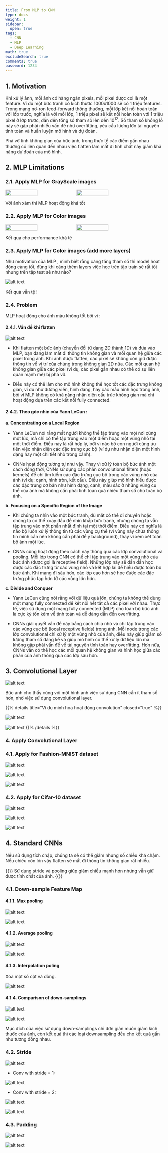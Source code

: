 ```yaml
---
title: From MLP to CNN
type: docs
weight: 1
sidebar:
  open: true
tags:
  - CNN
  - MLP
  - Deep Learning
math: true
excludeSearch: true
comments: true
password: 1234
---
```


## 1. Motivation

Khi xử lý ảnh, mỗi ảnh có hàng ngàn pixels, mỗi pixel được coi là một feature. Ví dụ một bức tranh có kích thước 1000x1000 sẽ có 1 triệu features. Trong mạng nơ-ron feed-forward thông thường, mỗi lớp kết nối hoàn toàn với lớp trước, nghĩa là với mỗi lớp, 1 triệu pixel sẽ kết nối hoàn toàn với 1 triệu pixel ở lớp trước, dấn đến tổng số tham số lên đến $10^{12}$. Số tham số khổng lồ này sẽ gặp phải nhiều vấn đề như overfitting, yêu cầu lượng lớn tài nguyên tính toán và huấn luyện mô hình và dự đoán.

Phá vỡ tính không gian của bức ảnh, trong thực tế các điểm gần nhau thường có liên quan đến nhau việc flatten làm mất đi tính chất này giảm khả năng dự đoán của mô hình.

## 2. MLP Limitations

### 2.1. Apply MLP for GrayScale images

<div style="display: flex">
<img src="image-1.png" width="45%">
<img src="image-2.png" width="45%">
</div>

Với ảnh xám thì MLP hoạt động khá tốt

### 2.2. Apply MLP for Color images

<div style="display: flex">
<img src="image-3.png" width="45%">
<img src="image-4.png" width="45%">
</div>

Kết quả cho performance khá tệ

### 2.3. Apply MLP for Color images (add more layers)

Như motivation của MLP , mình biết rằng càng tăng tham số thì model hoạt động càng tốt, đúng khi càng thêm layers việc học trên tập train sẽ rất tốt nhưng trên tập test sẽ như nào?

![alt text](image-5.png)


Kết quả vẫn tệ !

### 2.4. Problem 

MLP hoạt động cho ảnh màu không tốt bởi vì : 

#### 2.4.1. Vấn đề khi flatten 

![alt text](image-6.png)

+ Khi flatten một bức ảnh (chuyển đổi từ dạng 2D thành 1D) và đưa vào MLP, bạn đang làm mất đi thông tin không gian và mối quan hệ giữa các pixel trong ảnh. Khi ảnh được flatten, các pixel sẽ không còn giữ được thông tin về vị trí của chúng trong không gian 2D nữa. Các mối quan hệ không gian giữa các pixel (ví dụ, các pixel gần nhau có thể có sự liên quan mạnh mẽ) bị phá vỡ.

+ Điều này có thể làm cho mô hình không thể học tốt các đặc trưng không gian, ví dụ như đường viền, hình dạng, hay các mẫu hình học trong ảnh, bởi vì MLP không có khả năng nhận diện cấu trúc không gian mà chỉ hoạt động dựa trên các kết nối fully connected.

#### 2.4.2. Theo góc nhìn của Yann LeCun : 

**a. Concentrating on a Local Region**

+ Yann LeCun nói rằng mắt người không thể tập trung vào mọi nơi cùng một lúc, mà chỉ có thể tập trung vào một điểm hoặc một vùng nhỏ tại một thời điểm. Điều này là rất hợp lý, bởi vì não bộ con người cũng ưu tiên việc nhận diện các đặc trưng cục bộ (ví dụ như nhận diện một hình dạng hay một chi tiết nhỏ trong cảnh).

+ CNNs hoạt động tương tự như vậy. Thay vì xử lý toàn bộ bức ảnh một cách đồng thời, CNNs sử dụng các phần convolutional filters (hoặc kernels) để chỉ tìm kiếm các đặc trưng cục bộ trong các vùng nhỏ của ảnh (ví dụ: cạnh, hình tròn, kết cấu). Điều này giúp mô hình hiểu được các đặc trưng cơ bản như hình dạng, cạnh, màu sắc ở những vùng cụ thể của ảnh mà không cần phải tính toán quá nhiều tham số cho toàn bộ ảnh.

**b. Focusing on a Specific Region of the Image**

+ Khi chúng ta nhìn vào một bức tranh, dù mắt có thể di chuyển hoặc chúng ta có thể xoay đầu để nhìn khắp bức tranh, nhưng chúng ta vẫn tập trung vào một phần nhất định tại một thời điểm. Điều này có nghĩa là não bộ luôn xử lý thông tin từ các vùng cụ thể (vì vùng này chứa thông tin mình cần nên không cần phải để ý background), thay vì xem xét toàn bộ ảnh một lúc.

+ CNNs cũng hoạt động theo cách này thông qua các lớp convolutional và pooling. Mỗi lớp trong CNN có thể chỉ tập trung vào một vùng nhỏ của bức ảnh (được gọi là receptive field). Những lớp này sẽ dần dần học được các đặc trưng từ các vùng nhỏ và kết hợp lại để hiểu được toàn bộ bức ảnh. Khi mạng đi sâu hơn, các lớp cao hơn sẽ học được các đặc trưng phức tạp hơn từ các vùng lớn hơn.

**c. Divide and Conquer**

+ Yann LeCun cũng nói rằng với dữ liệu quá lớn, chúng ta không thể dùng một mạng fully connected để kết nối hết tất cả các pixel với nhau. Thực tế, việc sử dụng một mạng fully connected (MLP) cho toàn bộ bức ảnh là cực kỳ tốn kém về tính toán và dễ dàng dẫn đến overfitting.

+ CNNs giải quyết vấn đề này bằng cách chia nhỏ và chỉ tập trung vào các vùng cục bộ (local receptive fields) trong ảnh. Mỗi node trong các lớp convolutional chỉ xử lý một vùng nhỏ của ảnh, điều này giúp giảm số lượng tham số đáng kể và giúp mô hình có thể xử lý dữ liệu lớn mà không gặp phải vấn đề về tài nguyên tính toán hay overfitting. Hơn nữa, CNNs vẫn có thể học các mối quan hệ không gian và hình học giữa các phần của ảnh thông qua các lớp sâu hơn.

## 3. Convolutional Layer

![alt text](image-8.png)

Bức ảnh cho thấy cùng với một hình ảnh việc sử dụng CNN cần ít tham số hơn, nhờ việc sử dụng convolutional layer.

{{% details title="Ví dụ minh họa hoạt động convolution" closed="true" %}}

![alt text](image-9.png)

![alt text](image-10.png)
{{% /details %}}


### 4. Apply Convolutional Layer

### 4.1. Apply for Fashion-MNIST dataset

![alt text](image-11.png)

![alt text](image-12.png 'Code')

![alt text](image-13.png 'Evaluate')

### 4.2. Apply for Cifar-10 dataset

![alt text](image-14.png)

![alt text](image-15.png 'code')

![alt text](image-16.png 'Evaluate')

## 4. Standard CNNs

Nếu sử dụng tích chập, chúng ta sẽ có thể giảm nhưng số chiều khá chậm. Nếu chiều còn lớn vậy flatten sẽ mất đi thông tin không gian rất nhiều.

{{<callout type="info">}}
Sử dụng stride và pooling giúp giảm chiều mạnh hơn nhưng vẫn giữ được tính chất của ảnh.
{{</callout>}}

### 4.1. Down-sample Feature Map

#### 4.1.1. Max pooling

![alt text](image-17.png)

![alt text](image-19.png 'code')

#### 4.1.2. Average pooling

![alt text](image-18.png)

![alt text](image-20.png)


#### 4.1.3. Interpolation poling

Xóa một số cột và dòng.

![alt text](image-21.png)


#### 4.1.4. Comparison of down-samplings

![alt text](image-22.png)

![alt text](image-23.png)

Mục đích của việc sử dụng down-samplings chỉ đơn giản muốn giảm kích thước của ảnh, còn kết quả thì các loại downsampling đều cho kết quả gần như tương đồng nhau.

### 4.2. Stride

![alt text](image-24.png)

+ Conv with stride = 1:

![alt text](image-25.png)

+ Conv with stride = 2:
  
![alt text](image-26.png)

![alt text](image-27.png)
### 4.3. Padding


![alt text](image-28.png)

![alt text](image-29.png)

